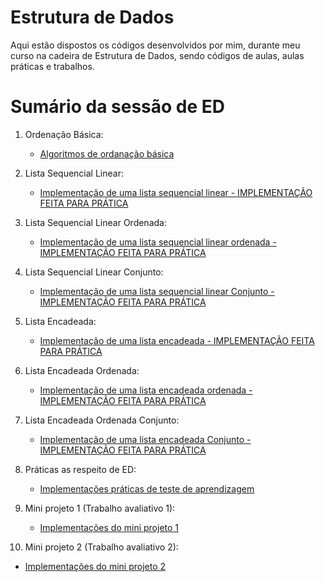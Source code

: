 # Estrutura de Dados

Aqui estão dispostos os códigos desenvolvidos por mim, durante meu curso na cadeira de Estrutura de Dados, sendo códigos de aulas, aulas práticas e trabalhos.

# Sumário da sessão de ED

1. Ordenação Básica:
   * [Algoritmos de ordanação básica](https://github.com/ericrodriguesfer/Academico/tree/master/estrutura_de_dados/ordenacao-basica)
  
2. Lista Sequencial Linear:
   * [Implementação de uma lista sequencial linear - IMPLEMENTAÇÃO FEITA PARA PRÁTICA](https://github.com/ericrodriguesfer/Academico/tree/master/estrutura_de_dados/lista-sequencial-linear)

3. Lista Sequencial Linear Ordenada:
   * [Implementação de uma lista sequencial linear ordenada - IMPLEMENTAÇÃO FEITA PARA PRÁTICA](https://github.com/ericrodriguesfer/Academico/tree/master/estrutura_de_dados/lista-sequencial-linear-ordenada)

4. Lista Sequencial Linear Conjunto:
   * [Implementação de uma lista sequencial linear Conjunto - IMPLEMENTAÇÃO FEITA PARA PRÁTICA](https://github.com/ericrodriguesfer/Academico/tree/master/estrutura_de_dados/lista-sequencial-linear-conjunto)

5. Lista Encadeada:
   * [Implementação de uma lista encadeada - IMPLEMENTAÇÃO FEITA PARA PRÁTICA](https://github.com/ericrodriguesfer/Academico/tree/master/estrutura_de_dados/lista-encadeada)

6. Lista Encadeada Ordenada:
   * [Implementação de uma lista encadeada ordenada - IMPLEMENTAÇÃO FEITA PARA PRÁTICA](https://github.com/ericrodriguesfer/Academico/tree/master/estrutura_de_dados/lista-encadeada-ordenada)

7. Lista Encadeada Ordenada Conjunto:
   * [Implementação de uma lista encadeada Conjunto - IMPLEMENTAÇÃO FEITA PARA PRÁTICA](https://github.com/ericrodriguesfer/Academico/tree/master/estrutura_de_dados/lista-encadeada-conjunto)

8. Práticas as respeito de ED:
   * [Implementações práticas de teste de aprendizagem](https://github.com/ericrodriguesfer/Academico/tree/master/estrutura_de_dados/praticas)

9. Mini projeto 1 (Trabalho avaliativo 1):
   * [Implementações do mini projeto 1](https://github.com/ericrodriguesfer/Academico/tree/master/estrutura_de_dados/mini-projeto-1)

10. Mini projeto 2 (Trabalho avaliativo 2):
   * [Implementações do mini projeto 2](https://github.com/ericrodriguesfer/Academico/tree/master/estrutura_de_dados/mini-projeto-2)

